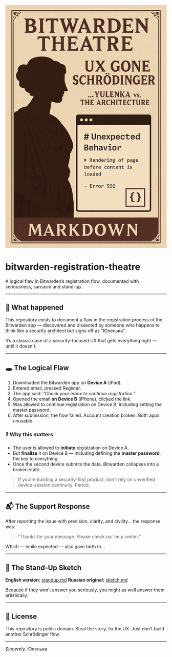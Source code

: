 ![Bitwarden UX Theatre Banner](A_digital_illustration_poster_titled__Bitwarden_Th.png)

# bitwarden-registration-theatre

A logical flaw in Bitwarden’s registration flow, documented with seriousness, sarcasm and stand-up.

---

## 🧠 What happened

This repository exists to document a flaw in the registration process of the Bitwarden app — discovered and dissected by someone who happens to think like a security architect but signs off as "Юленька".

It’s a classic case of a security-focused UX that gets everything right — until it doesn't.

---

## 🕳️ The Logical Flaw

1. Downloaded the Bitwarden app on **Device A** (iPad).
2. Entered email, pressed Register.
3. The app said: *"Check your inbox to continue registration."*
4. Opened the email **on Device B** (iPhone), clicked the link.
5. Was allowed to continue registration on Device B, including setting the master password.
6. After submission, the flow failed. Account creation broken. Both apps unusable.

### ❓ Why this matters

* The user is allowed to **initiate** registration on Device A.
* But **finalize** it on Device B — including defining the **master password**, the key to everything.
* Once the second device submits the data, Bitwarden collapses into a broken state.

> If you're building a security-first product, don’t rely on unverified device-session continuity. Period.

---

## 📬 The Support Response

After reporting the issue with precision, clarity, and civility… the response was:

> "Thanks for your message. Please check our help center."

Which — while expected — also gave birth to...

---

## 🎤 The Stand-Up Sketch

**English version:** [standup.md](standup.md)
**Russian original:** [sketch.md](sketch.md)

Because if they won’t answer you seriously, you might as well answer them artistically.

---

## 🧾 License

This repository is public domain. Steal the story, fix the UX. Just don’t build another Schrödinger flow.

---

*Sincerely,*
Юленька
